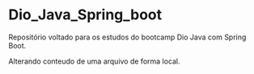 # Dio_Java_Spring_boot

Repositório voltado para os estudos do bootcamp Dio Java com Spring Boot.

Alterando conteudo de uma arquivo de forma local.